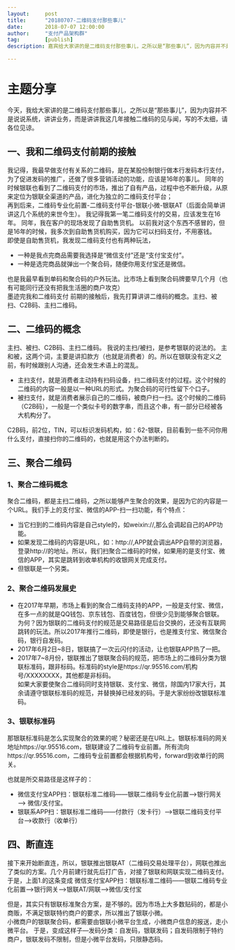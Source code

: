 ```yaml
---  
layout:     post   
title:      "20180707-二维码支付那些事儿"  
date:       2018-07-07 12:00:00  
author:     "支付产品架构群"  
tag:		[publish] 
description: 嘉宾给大家讲的是二维码支付那些事儿，之所以是“那些事儿”，因为内容并不是说说系统，讲讲业务，而是这几年接触二维码的见与闻。嘉宾从聚合二维码的概念和发展开始，介绍银联是如何努力统一二维码的市场，以及断直联对二维码市场的影响。 

--- 
```



# 主题分享

今天，我给大家讲的是二维码支付那些事儿，之所以是“那些事儿”，因为内容并不是说说系统，讲讲业务，而是讲讲我这几年接触二维码的见与闻，写的不太细，请各位见谅。

## 一、我和二维码支付前期的接触

我记得，我最早做支付有关系的二维码，是在某股份制银行做本行发码本行支付，为了促进发码的推广，还做了很多营销活动的功能，应该是16年的事儿。    同年的时候银联也看到了二维码支付的市场，推出了自有产品，过程中也不断升级，从原来定位为银联全渠道的产品，进化为独立的二维码支付平台；       
再到后来，二维码专业化前置-二维码支付平台-银联小微-银联AT（后面会简单讲讲这几个系统的来世今生）。
我记得我第一笔二维码支付的交易，应该发生在16年。
同年，我在客户的现场发现了自助售货机。
以前我对这个东西不感冒的，但是16年的时候，我多次到自助售货机购买，因为它可以扫码支付，不用塞钱。     
即使是自助售货机，我发现二维码支付也有两种玩法，
- 一种是我点完商品需要我选择是“微信支付”还是“支付宝支付”。
- 一种是选完商品就弹出一个聚合码，随便你用支付宝还是微信。    

也是我最早看到单码和聚合码的户外玩法。比市场上看到聚合码牌要早几个月（也有可能同行还没有把我生活圈的商户攻克）  
墨迹完我和二维码支付 前期的接触后，我先打算讲讲二维码的概念。主扫、被扫、C2B码、主扫二维码。

## 二、二维码的概念

主扫、被扫、C2B码、主扫二维码。 我说的主扫/被扫，是参考银联的说法的。
主和被，这两个词，主要是讲扣款方（也就是消费者）的。所以在银联没有定义之前，有时候跟别人沟通，还会发生术语上的混乱。

- 主扫支付，就是消费者主动持有扫码设备，扫二维码支付的过程。这个时候的二维码的内容一般是以一种URL的形式。为聚合码的可行性留下个口子。  
- 被扫支付，就是消费者展示自己的二维码，被商户扫一扫。这个时候的二维码（C2B码），一般是一个类似卡号的数字串，而且这个串，有一部分已经被各大机构分了。    

C2B码，前2位，TIN，可以标识发码机构，如：62-银联，目前看到一些不问你用什么支付，直接扫你的二维码的，也就是用这个办法判断的。

## 三、聚合二维码

### 1、聚合二维码概念

聚合二维码，都是主扫二维码，之所以能够产生聚合的效果，是因为它的内容是一个URL。我们手上的支付宝、微信的APP-扫一扫功能，有个特点：  
- 当它扫到的二维码内容是自己style的，如weixin://,那么会调起自己的APP功能。  
- 如果发现二维码的内容是URL，如：http://,APP就会调出APP自带的浏览器，登录http://的地址。所以，我们扫聚合二维码的时候，如果用的是支付宝、微信的APP，其实是跳转到收单机构的收银网关完成支付。  
- 但银联是一个另类。  

### 2、聚合二维码发展史
- 在2017年早期，市场上看到的聚合二维码支持的APP，一般是支付宝、微信，在多一点的就是QQ钱包、京东钱包、百度钱包，但很少见到能够聚合银联。为何？因为银联的二维码支付的规范是交易路径是后台交换的，还没有互联网跳转的玩法。所以2017年推行二维码，即使是银行，也是推支付宝、微信聚合码，银行自发码。     
- 2017年6月2日~8日，银联搞了一次云闪付的活动，让也银联APP热了一把。     
- 2017年7~8月份，银联推出了银联聚合码的规范，把市场上的二维码分类为银联标准码，跟非标码。标准码的style是https://qr.95516.com/机构号/XXXXXXXX，其他都是非标码。    
如果大家要使聚合二维码同时支持银联、支付宝、微信，除国内17家大行，其余请遵守银联标准码的规范，并替换掉已经发的码。于是大家纷纷改银联标准码。

### 3、银联标准码

那银联标准码是怎么实现聚合的效果的呢？秘密还是在URL上。银联标准码的网关地址https://qr.95516.com，银联建设了二维码专业前置。所有流向https://qr.95516.com，二维码专业前置都会根据机构号，forward到收单行的网关。

也就是所交易路径是这样子的：  
- 微信支付宝APP扫：银联标准二维码——银联二维码专业化前置——>银行网关——> 微信/支付宝。  
- 银联系APP扫：银联标准二维码——付款行（发卡行）——>银联二维码支付平台——>收款行（收单行）  

## 四、断直连  

接下来开始断直连，所以，银联推出银联AT（二维码交易处理平台），网联也推出了类似的方案。几个月前建行就先后打广告，对接了银联和网联实现二维码支付。于是，上面1.的这条变成 微信支付宝APP扫：银联标准二维码——银联二维码专业化前置——>银行网关——>银联AT/网联——>微信/支付宝

但是，其实只有银联标准聚合方案，是不够的。因为市场上大多数贴码的，都是小商贩，不满足银联特约商户的要求，所以推出了银联小微。   
小微商户的银联聚合码，都需要由银联小微平台生成，小微商户信息的报送，走小微平台。
于是，变成这样子—发码分类：自发码，银联发码；自发码限制于特约商户，银联发码不限制，但是小微平台发码，只限静态码。

